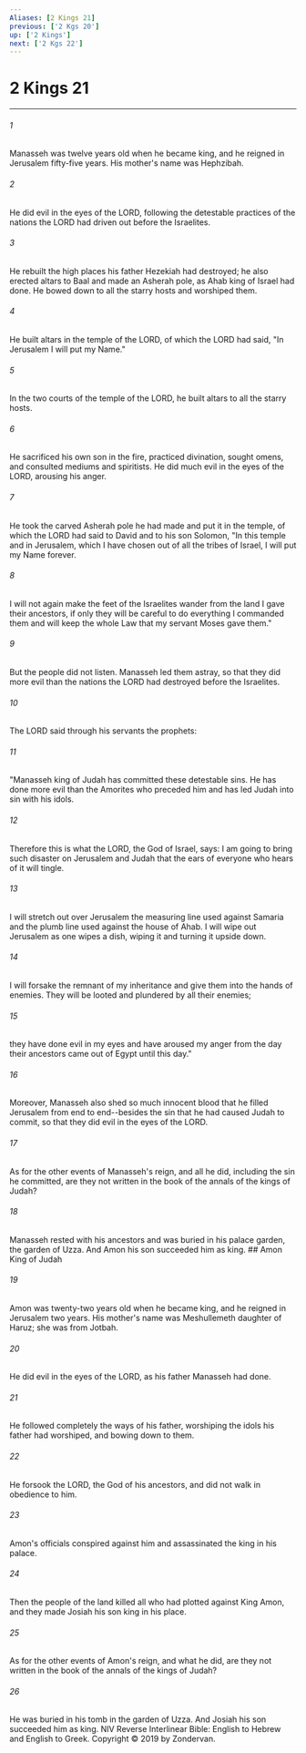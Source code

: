 ```yaml
---
Aliases: [2 Kings 21]
previous: ['2 Kgs 20']
up: ['2 Kings']
next: ['2 Kgs 22']
---
```

# 2 Kings 21

***


###### 1 
Manasseh was twelve years old when he became king, and he reigned in Jerusalem fifty-five years. His mother's name was Hephzibah. 

###### 2 
He did evil in the eyes of the LORD, following the detestable practices of the nations the LORD had driven out before the Israelites. 

###### 3 
He rebuilt the high places his father Hezekiah had destroyed; he also erected altars to Baal and made an Asherah pole, as Ahab king of Israel had done. He bowed down to all the starry hosts and worshiped them. 

###### 4 
He built altars in the temple of the LORD, of which the LORD had said, "In Jerusalem I will put my Name." 

###### 5 
In the two courts of the temple of the LORD, he built altars to all the starry hosts. 

###### 6 
He sacrificed his own son in the fire, practiced divination, sought omens, and consulted mediums and spiritists. He did much evil in the eyes of the LORD, arousing his anger. 

###### 7 
He took the carved Asherah pole he had made and put it in the temple, of which the LORD had said to David and to his son Solomon, "In this temple and in Jerusalem, which I have chosen out of all the tribes of Israel, I will put my Name forever. 

###### 8 
I will not again make the feet of the Israelites wander from the land I gave their ancestors, if only they will be careful to do everything I commanded them and will keep the whole Law that my servant Moses gave them." 

###### 9 
But the people did not listen. Manasseh led them astray, so that they did more evil than the nations the LORD had destroyed before the Israelites. 

###### 10 
The LORD said through his servants the prophets: 

###### 11 
"Manasseh king of Judah has committed these detestable sins. He has done more evil than the Amorites who preceded him and has led Judah into sin with his idols. 

###### 12 
Therefore this is what the LORD, the God of Israel, says: I am going to bring such disaster on Jerusalem and Judah that the ears of everyone who hears of it will tingle. 

###### 13 
I will stretch out over Jerusalem the measuring line used against Samaria and the plumb line used against the house of Ahab. I will wipe out Jerusalem as one wipes a dish, wiping it and turning it upside down. 

###### 14 
I will forsake the remnant of my inheritance and give them into the hands of enemies. They will be looted and plundered by all their enemies; 

###### 15 
they have done evil in my eyes and have aroused my anger from the day their ancestors came out of Egypt until this day." 

###### 16 
Moreover, Manasseh also shed so much innocent blood that he filled Jerusalem from end to end--besides the sin that he had caused Judah to commit, so that they did evil in the eyes of the LORD. 

###### 17 
As for the other events of Manasseh's reign, and all he did, including the sin he committed, are they not written in the book of the annals of the kings of Judah? 

###### 18 
Manasseh rested with his ancestors and was buried in his palace garden, the garden of Uzza. And Amon his son succeeded him as king. ## Amon King of Judah 

###### 19 
Amon was twenty-two years old when he became king, and he reigned in Jerusalem two years. His mother's name was Meshullemeth daughter of Haruz; she was from Jotbah. 

###### 20 
He did evil in the eyes of the LORD, as his father Manasseh had done. 

###### 21 
He followed completely the ways of his father, worshiping the idols his father had worshiped, and bowing down to them. 

###### 22 
He forsook the LORD, the God of his ancestors, and did not walk in obedience to him. 

###### 23 
Amon's officials conspired against him and assassinated the king in his palace. 

###### 24 
Then the people of the land killed all who had plotted against King Amon, and they made Josiah his son king in his place. 

###### 25 
As for the other events of Amon's reign, and what he did, are they not written in the book of the annals of the kings of Judah? 

###### 26 
He was buried in his tomb in the garden of Uzza. And Josiah his son succeeded him as king. NIV Reverse Interlinear Bible: English to Hebrew and English to Greek. Copyright © 2019 by Zondervan.
